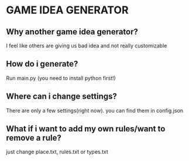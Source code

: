 # GAME IDEA GENERATOR
## Why another game idea generator?
I feel like others are giving us bad idea and not really customizable
## How do i generate?
Run main.py (you need to install python first!)
## Where can i change settings?
There are only a few settings(right now). you can find them in config.json
## What if i want to add my own rules/want to remove a rule?
just change place.txt, rules.txt or types.txt
